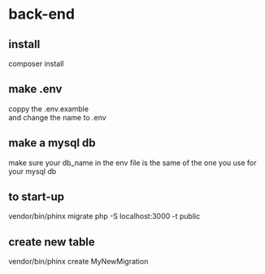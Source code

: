 # back-end

## install

composer install

## make .env

coppy the .env.examble  
and change the name to .env

## make a mysql db

make sure your db_name in the env file is the same of the one you use for your mysql db

## to start-up

vendor/bin/phinx migrate
php -S localhost:3000 -t public

## create new table

vendor/bin/phinx create MyNewMigration